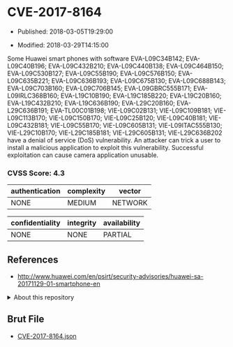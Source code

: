 # CVE-2017-8164

- Published: 2018-03-05T19:29:00

- Modified: 2018-03-29T14:15:00

Some Huawei smart phones with software EVA-L09C34B142; EVA-L09C40B196; EVA-L09C432B210; EVA-L09C440B138; EVA-L09C464B150; EVA-L09C530B127; EVA-L09C55B190; EVA-L09C576B150; EVA-L09C635B221; EVA-L09C636B193; EVA-L09C675B130; EVA-L09C688B143; EVA-L09C703B160; EVA-L09C706B145; EVA-L09GBRC555B171; EVA-L09IRLC368B160; EVA-L19C10B190; EVA-L19C185B220; EVA-L19C20B160; EVA-L19C432B210; EVA-L19C636B190; EVA-L29C20B160; EVA-L29C636B191; EVA-TL00C01B198; VIE-L09C02B131; VIE-L09C109B181; VIE-L09C113B170; VIE-L09C150B170; VIE-L09C25B120; VIE-L09C40B181; VIE-L09C432B181; VIE-L09C55B170; VIE-L09C605B131; VIE-L09ITAC555B130; VIE-L29C10B170; VIE-L29C185B181; VIE-L29C605B131; VIE-L29C636B202 have a denial of service (DoS) vulnerability. An attacker can trick a user to install a malicious application to exploit this vulnerability. Successful exploitation can cause camera application unusable.

### CVSS Score: **4.3**

| authentication | complexity | vector |
| --- | --- | --- |
| NONE | MEDIUM | NETWORK |

| confidentiality | integrity | availability |
| --- | --- | --- |
| NONE | NONE | PARTIAL |

## References

* http://www.huawei.com/en/psirt/security-advisories/huawei-sa-20171129-01-smartphone-en

<details>
<summary>About this repository</summary> 

  This repository is part of the project [Live Hack CVE](https://github.com/Live-Hack-CVE). Main website can be found [www.live-hack.org](https://www.live-hack.org) 
  
  Made by [Sn0wAlice](https://github.com/Sn0wAlice) for the people that care about security and need to have a feed of the latest CVEs. Hope you enjoy it, don't forget to star the repo and follow me on [Twitter](https://twitter.com/Sn0wAlice) and [Github](https://github.com/Sn0wAlice). And that is my [personnal website](https://www.alice-snow.me/)

  - [Home Page](https://github.com/Live-Hack-CVE)
  - [Framework](https://github.com/Live-Hack-CVE/cve-framework)
  - [CVE database](https://github.com/Live-Hack-CVE/full_database)
  - [Changelog](https://github.com/Live-Hack-CVE/Changelog)
</details>

## Brut File

* [CVE-2017-8164.json](https://raw.githubusercontent.com/Live-Hack-CVE/full_database/main/cves/2017/CVE-2017-8164.json)

